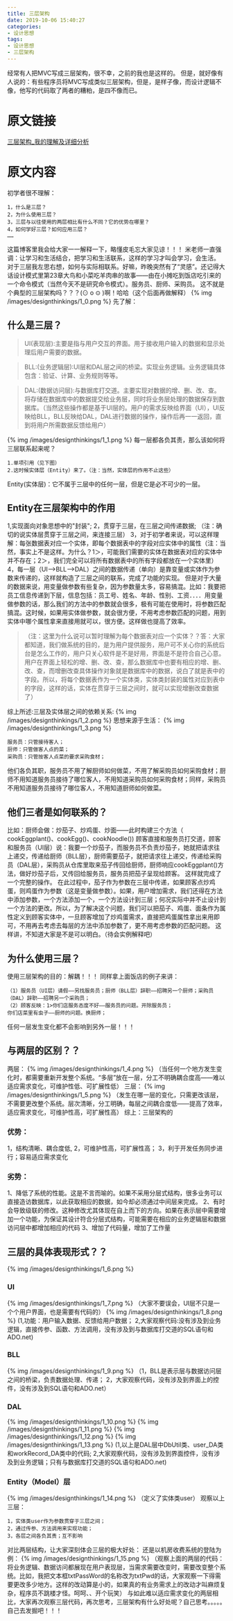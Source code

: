 ```yaml
---
title: 三层架构
date: 2019-10-06 15:40:27
categories:
- 设计思想
tags:
- 设计思想
- 三层架构
---
```

经常有人把MVC写成三层架构，很不幸，之前的我也是这样的。
但是，就好像有人说的：有些程序员将MVC写成类似三层架构，但是，是样子像，而设计逻辑不像，他写的代码取了两者的糟粕，是四不像而已。
<!--more-->
# 原文链接
[三层架构_我的理解及详细分析](https://blog.csdn.net/hanxuemin12345/article/details/8544957)
# 原文内容
初学者很不理解：

	1，什么是三层？
	2，为什么使用三层？
	3，三层与以往使用的两层相比有什么不同？它的优势在哪里？
	4，如何学好三层？如何应用三层？
	……
	
这篇博客里我会给大家一一解释一下，略懂皮毛忘大家见谅！！！
米老师一直强调：让学习和生活结合，把学习和生活联系，这样的学习才叫会学习，会生活。
对于三层我左思右想，如何与实际相联系。好嘛，昨晚突然有了“灵感”。还记得大话设计模式里第23章大鸟和小菜吃羊肉串的故事——由在小摊吃到饭店吃引来的一个命令模式（当然今天不是研究命令模式）。服务员、厨师、采购员。
这不就是个典型的三层架构吗？？？(⊙ o ⊙ )啊！哈哈（这个后面再做解释）
{% img /images/designthinkings/1_0.png %}
先了解：
## 什么是三层？
>UI(表现层):主要是指与用户交互的界面。用于接收用户输入的数据和显示处理后用户需要的数据。

>BLL:(业务逻辑层):UI层和DAL层之间的桥梁。实现业务逻辑。业务逻辑具体包含：验证、计算、业务规则等等。

>DAL:(数据访问层):与数据库打交道。主要实现对数据的增、删、改、查。将存储在数据库中的数据提交给业务层，同时将业务层处理的数据保存到数据库。（当然这些操作都是基于UI层的。用户的需求反映给界面（UI），UI反映给BLL，BLL反映给DAL，DAL进行数据的操作，操作后再一一返回，直到将用户所需数据反馈给用户）

{% img /images/designthinkings/1_1.png %}
每一层都各负其责，那么该如何将三层联系起来呢？

	1.单项引用（见下图）
	2.这时候实体层（Entity）来了。（注：当然，实体层的作用不止这些）

Entity(实体层)：它不属于三层中的任何一层，但是它是必不可少的一层。
## Entity在三层架构中的作用
1,实现面向对象思想中的"封装";
2，贯穿于三层，在三层之间传递数据;
（注：确切的说实体层贯穿于三层之间，来连接三层）
3，对于初学者来说，可以这样理解：每张数据表对应一个实体，即每个数据表中的字段对应实体中的属性（注：当然，事实上不是这样。为什么？1＞，可能我们需要的实体在数据表对应的实体中并不存在；2＞，我们完全可以将所有数据表中的所有字段都放在一个实体里）
4，每一层（UI—>BLL—>DAL）之间的数据传递（单向）是靠变量或实体作为参数来传递的，这样就构造了三层之间的联系，完成了功能的实现。
但是对于大量的数据来说，用变量做参数有些复杂，因为参数量太多，容易搞混。比如：我要把员工信息传递到下层，信息包括：员工号、姓名、年龄、性别、工资．．．．用变量做参数的话，那么我们的方法中的参数就会很多，极有可能在使用时，将参数匹配搞混。这时候，如果用实体做参数，就会很方便，不用考虑参数匹配的问题，用到实体中哪个属性拿来直接用就可以，很方便。这样做也提高了效率。
>（注：这里为什么说可以暂时理解为每个数据表对应一个实体？？答：大家都知道，我们做系统的目的，是为用户提供服务，用户可不关心你的系统后台是怎么工作的，用户只关心软件是不是好用，界面是不是符合自己心意。用户在界面上轻松的增、删、改、查，那么数据库中也要有相应的增、删、改、查，而增删改查具体操作对象就是数据库中的数据，说白了就是表中的字段。所以，将每个数据表作为一个实体类，实体类封装的属性对应到表中的字段，这样的话，实体在贯穿于三层之间时，就可以实现增删改查数据了）

综上所述:三层及实体层之间的依赖关系:
{% img /images/designthinkings/1_2.png %}
思想来源于生活：
{% img /images/designthinkings/1_3.png %}

	服务员：只管接待客人；
	厨师：只管做客人点的菜；
	采购员：只管按客人点菜的要求采购食材；

他们各负其职，服务员不用了解厨师如何做菜，不用了解采购员如何采购食材；厨师不用知道服务员接待了哪位客人，不用知道采购员如何采购食材；同样，采购员不用知道服务员接待了哪位客人，不用知道厨师如何做菜。
## 他们三者是如何联系的？
比如：厨师会做：炒茄子、炒鸡蛋、炒面——此时构建三个方法（ cookEggplant()、cookEgg()、cookNoodle())
顾客直接和服务员打交道，顾客和服务员（UI层）说：我要一个炒茄子，而服务员不负责炒茄子，她就把请求往上递交，传递给厨师（BLL层），厨师需要茄子，就把请求往上递交，传递给采购员（DAL层），采购员从仓库里取来茄子传回给厨师，厨师响应cookEggplant()方法，做好炒茄子后，又传回给服务员，服务员把茄子呈现给顾客。
这样就完成了一个完整的操作。
在此过程中，茄子作为参数在三层中传递，如果顾客点炒鸡蛋，则鸡蛋作为参数（这是变量做参数）。如果，用户增加需求，我们还得在方法中添加参数，一个方法添加一个，一个方法设计到三层；何况实际中并不止设计到一个方法的更改。所以，为了解决这个问题，我们可以把茄子、鸡蛋、面条作为属性定义到顾客实体中，一旦顾客增加了炒鸡蛋需求，直接把鸡蛋属性拿出来用即可，不用再去考虑去每层的方法中添加参数了，更不用考虑参数的匹配问题。
这样讲，不知道大家是不是可以明白。（待会实例解释吧）
## 为什么使用三层？
使用三层架构的目的：解耦！！！
同样拿上面饭店的例子来讲：

	（1）服务员（UI层）请假——另找服务员；厨师（BLL层）辞职——招聘另一个厨师；采购员（DAL）辞职——招聘另一个采购员；
	（2）顾客反映：1>你们店服务态度不好——服务员的问题。开除服务员；
	你们店菜里有虫子——厨师的问题。换厨师；
	
任何一层发生变化都不会影响到另外一层！！！
## 与两层的区别？？
两层：
{% img /images/designthinkings/1_4.png %}
（当任何一个地方发生变化时，都需要重新开发整个系统。“多层”放在一层，分工不明确耦合度高——难以适应需求变化，可维护性低、可扩展性低）
三层：
{% img /images/designthinkings/1_5.png %}
（发生在哪一层的变化，只需更改该层，不需要更改整个系统。层次清晰，分工明确，每层之间耦合度低——提高了效率，适应需求变化，可维护性高，可扩展性高）
综上：三层架构的
### 优势：
1，结构清晰、耦合度低,
2，可维护性高，可扩展性高；
3，利于开发任务同步进行；容易适应需求变化
### 劣势：
1、降低了系统的性能。这是不言而喻的。如果不采用分层式结构，很多业务可以直接造访数据库，以此获取相应的数据，如今却必须通过中间层来完成。
2、有时会导致级联的修改。这种修改尤其体现在自上而下的方向。如果在表示层中需要增加一个功能，为保证其设计符合分层式结构，可能需要在相应的业务逻辑层和数据访问层中都增加相应的代码
3、增加了代码量，增加了工作量
## 三层的具体表现形式？？
{% img /images/designthinkings/1_6.png %}
### UI
{% img /images/designthinkings/1_7.png %}
（大家不要误会，UI层不只是一个个用户界面，也是需要有代码的）
{% img /images/designthinkings/1_8.png %}
(1,功能：用户输入数据、反馈给用户数据；
2,大家观察代码:没有涉及到业务逻辑，直接传参、函数、方法调用，没有涉及到与数据库打交道的SQL语句和ADO.net)
### BLL
{% img /images/designthinkings/1_9.png %}
（1，BLL是表示层与数据访问层之间的桥梁，负责数据处理、传递；
2，大家观察代码，没有涉及到界面上的控件，没有涉及到SQL语句和ADO.net）
### DAL
{% img /images/designthinkings/1_10.png %}
{% img /images/designthinkings/1_11.png %}
{% img /images/designthinkings/1_12.png %}
{% img /images/designthinkings/1_13.png %}
(1,以上是DAL层中DbUtil类、user_DA类和workRecord_DA类中的代码;
2,大家观察代码，没有涉及到界面控件，没有涉及到业务逻辑；只有与数据库打交道的SQL语句和ADO.net)
### Entity（Model）层
{% img /images/designthinkings/1_14.png %}
（定义了实体类user）
观察以上三层：

	1，实体类user作为参数贯穿于三层之间；
	2，通过传参、方法调用来实现功能；
	3，各层之间各负其责；互不影响

对比两层结构，让大家深刻体会三层的极大好处：
还是以机房收费系统的登陆为例：
{% img /images/designthinkings/1_15.png %}
（观察上面的两层的代码：将业务逻辑、数据访问都展现在用户表现层，当需求需要改变时，需要改变整个系统。比如，我把文本框txtPassWord的名称改为txtPwd的话，大家观察一下得需要更改多少地方。这样的改动算是小的，如果真的有业务需求上的改动才叫麻烦复杂，程序员不跳楼才怪。呵呵、、开个玩笑）
与如此难以适应需求变化的两层相比，大家再次观察三层代码，再次思考，三层架构有什么好处呢？自己思考。。。。。
自己去发掘吧！！！
